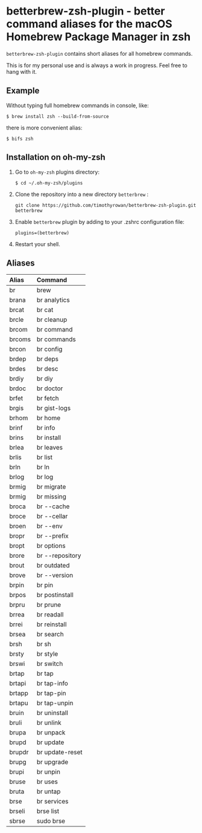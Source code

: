 # betterbrew-zsh-plugin - better command aliases for the macOS Homebrew Package Manager in zsh

`betterbrew-zsh-plugin` contains short aliases for all homebrew commands.

This is for my personal use and is always a work in progress. Feel free to hang with it.

## Example

Without typing full homebrew commands in console, like:
```console
$ brew install zsh --build-from-source
```

there is more convenient alias:
```console
$ bifs zsh
```

## Installation on oh-my-zsh

1. Go to `oh-my-zsh` plugins directory:

    ```console
    $ cd ~/.oh-my-zsh/plugins
    ```

2. Clone the repository into a new directory `betterbrew` :

    ```console
    git clone https://github.com/timothyrowan/betterbrew-zsh-plugin.git betterbrew
    ```

3. Enable `betterbrew` plugin by adding to your .zshrc configuration file:

    ```console
    plugins=(betterbrew)
    ```

4. Restart your shell.

## Aliases

| Alias  | Command         |
|:-------|:----------------|
| br     | brew            |
| brana  | br analytics    |
| brcat  | br cat          |
| brcle  | br cleanup      |
| brcom  | br command      |
| brcoms | br commands     |
| brcon  | br config       |
| brdep  | br deps         |
| brdes  | br desc         |
| brdiy  | br diy          |
| brdoc  | br doctor       |
| brfet  | br fetch        |
| brgis  | br gist-logs    |
| brhom  | br home         |
| brinf  | br info         |
| brins  | br install      |
| brlea  | br leaves       |
| brlis  | br list         |
| brln   | br ln           |
| brlog  | br log          |
| brmig  | br migrate      |
| brmig  | br missing      |
| broca  | br --cache      |
| broce  | br --cellar     |
| broen  | br --env        |
| bropr  | br --prefix     |
| bropt  | br options      |
| brore  | br --repository |
| brout  | br outdated     |
| brove  | br --version    |
| brpin  | br pin          |
| brpos  | br postinstall  |
| brpru  | br prune        |
| brrea  | br readall      |
| brrei  | br reinstall    |
| brsea  | br search       |
| brsh   | br sh           |
| brsty  | br style        |
| brswi  | br switch       |
| brtap  | br tap          |
| brtapi | br tap-info     |
| brtapp | br tap-pin      |
| brtapu | br tap-unpin    |
| bruin  | br uninstall    |
| bruli  | br unlink       |
| brupa  | br unpack       |
| brupd  | br update       |
| brupdr | br update-reset |
| brupg  | br upgrade      |
| brupi  | br unpin        |
| bruse  | br uses         |
| bruta  | br untap        |
| brse   | br services     |
| brseli | brse list       |
| sbrse  | sudo brse       |
